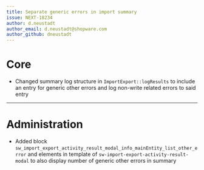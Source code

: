 ```yaml
---
title: Separate generic errors in import summary
issue: NEXT-18234
author: d.neustadt
author_email: d.neustadt@shopware.com 
author_github: dneustadt
---
```

# Core
* Changed summary log structure in `ImportExport::logResults` to include an entry for generic other errors and log non-write related errors to said entry
___
# Administration
* Added block `sw_import_export_activity_result_modal_info_mainEntity_list_other_error` and elements in template of `sw-import-export-activity-result-modal` to also display number of generic other errors in summary

